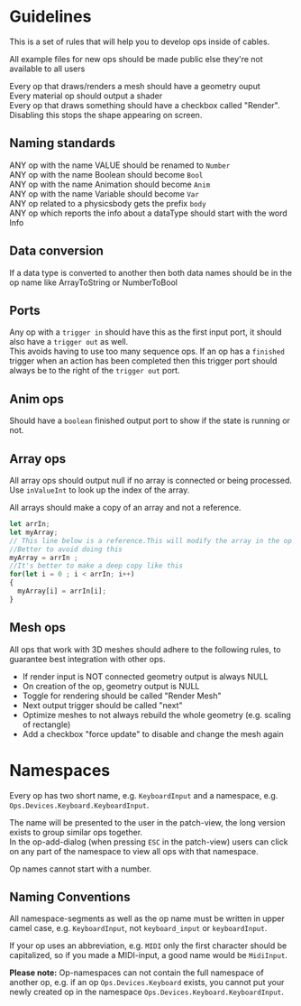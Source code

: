 # Guidelines
This is a set of rules that will help you to develop ops inside of cables.

All example files for new ops should be made public else they're not available to all users

Every op that draws/renders a mesh should have a geometry ouput<br>
Every material op should output a shader <br>
Every op that draws something should have a checkbox called "Render". Disabling this stops the shape appearing on screen.

## Naming standards
ANY op with the name VALUE should be renamed to `Number`<br>
ANY op with the name Boolean should become `Bool`<br>
ANY op with the name Animation should become `Anim`<br>
ANY op with the name Variable should become `Var`<br>
ANY op related to a physicsbody gets the prefix `body`<br>
ANY op which reports the info about a dataType should start with the word Info

## Data conversion
If a data type is converted to another then both data names should be in the op name like ArrayToString or NumberToBool

## Ports
Any op with a `trigger in` should have this as the first input port, it should also have a `trigger out` as well.<br>
This avoids having to use too many sequence ops.
If an op has a `finished` trigger when an action has been completed then this trigger port should always be to the right of the `trigger out` port.

## Anim ops
Should have a `boolean` finished output port to show if the state is running or not.

## Array ops
All array ops should output null if no array is connected or being processed.<br>
Use `inValueInt` to look up the index of the array.<br>

All arrays should make a copy of an array and not a reference.

```javascript
let arrIn;
let myArray;
// This line below is a reference.This will modify the array in the op before this one.
//Better to avoid doing this
myArray = arrIn ;
//It's better to make a deep copy like this
for(let i = 0 ; i < arrIn; i++)
{
  myArray[i] = arrIn[i];
}
```

## Mesh ops
All ops that work with 3D meshes should adhere to the following rules, to guarantee best integration with other ops.

- If render input is NOT connected geometry output is always NULL
- On creation of the op, geometry output is NULL
- Toggle for rendering should be called "Render Mesh"
- Next output trigger should be called "next"
- Optimize meshes to not always rebuild the whole geometry (e.g. scaling of rectangle)
- Add a checkbox "force update" to disable and change the mesh again

# Namespaces

Every op has two short name, e.g. `KeyboardInput` and a namespace, e.g. `Ops.Devices.Keyboard.KeyboardInput`.

The name will be presented to the user in the patch-view, the long version exists to group similar ops together.<br>
In the op-add-dialog (when pressing `ESC` in the patch-view) users can click on any part of the namespace to view all ops with that namespace.

Op names cannot start with a number.

## Naming Conventions

All namespace-segments as well as the op name must be written in upper camel case, e.g. `KeyboardInput`, not `keyboard_input` or `keyboardInput`.

If your op uses an abbreviation, e.g. `MIDI` only the first character should be capitalized, so if you made a MIDI-input, a good name would be `MidiInput`.

**Please note:** Op-namespaces can not contain the full namespace of another op, e.g. if an op `Ops.Devices.Keyboard` exists, you cannot put your newly created op in the namespace `Ops.Devices.Keyboard.KeyboardInput`.


